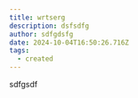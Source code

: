 ```yaml
---
title: wrtserg
description: dsfsdfg
author: sdfgdsfg
date: 2024-10-04T16:50:26.716Z
tags:
  - created
---
```

s﻿dfgsdf
